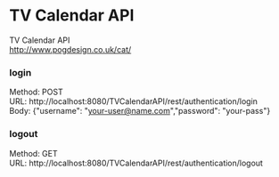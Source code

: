 # TV Calendar API
TV Calendar API  
http://www.pogdesign.co.uk/cat/  

### login  
Method: POST  
URL: http://localhost:8080/TVCalendarAPI/rest/authentication/login  
Body: {"username": "your-user@name.com","password": "your-pass"}  

### logout  
Method: GET  
URL: http://localhost:8080/TVCalendarAPI/rest/authentication/logout  